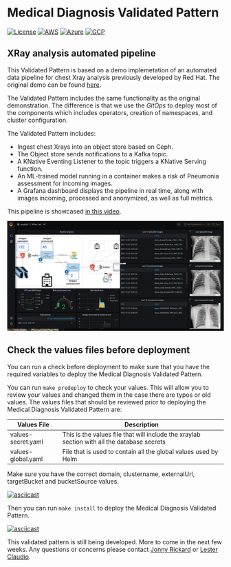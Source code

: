 # Medical Diagnosis Validated Pattern

[![License](https://img.shields.io/badge/License-Apache%202.0-blue.svg)](https://opensource.org/licenses/Apache-2.0)
[![AWS](https://img.shields.io/endpoint?url=https%3A%2F%2Fstorage.googleapis.com%2Fhcp-results%2Fmedicaldiag-aws-ci.json)](https://storage.googleapis.com/hcp-results/medicaldiag-aws-ci.json)
[![Azure](https://img.shields.io/endpoint?url=https%3A%2F%2Fstorage.googleapis.com%2Fhcp-results%2Fmedicaldiag-azr-ci.json)](https://storage.googleapis.com/hcp-results/medicaldiag-azr-ci.json)
[![GCP](https://img.shields.io/endpoint?url=https%3A%2F%2Fstorage.googleapis.com%2Fhcp-results%2Fmedicaldiag-gcp-ci.json)](https://storage.googleapis.com/hcp-results/medicaldiag-gcp-ci.json)

## XRay analysis automated pipeline

This Validated Pattern is based on a demo implemetation of an automated data pipeline for chest Xray
analysis previously developed by Red Hat.  The original demo can be found [here](https://github.com/red-hat-data-services/jumpstart-library]).

The Validated Pattern includes the same functionality as the original demonstration.  The difference is
that we use the *GitOps* to deploy most of the components which includes operators, creation of namespaces,
and cluster configuration.

The Validated Pattern includes:

* Ingest chest Xrays into an object store based on Ceph.
* The Object store sends notifications to a Kafka topic.
* A KNative Eventing Listener to the topic triggers a KNative Serving function.
* An ML-trained model running in a container makes a risk of Pneumonia assessment for incoming images.
* A Grafana dashboard displays the pipeline in real time, along with images incoming, processed and anonymized, as well as full metrics.

This pipeline is showcased [in this video](https://www.youtube.com/watch?v=zja83FVsm14).

![Pipeline dashboard](doc/dashboard.png)

## Check the values files before deployment

You can run a check before deployment to make sure that you have the required variables to deploy the
Medical Diagnosis Validated Pattern.

You can run `make predeploy` to check your values. This will allow you to review your values and changed them in
the case there are typos or old values.  The values files that should be reviewed prior to deploying the
Medical Diagnosis Validated Pattern are:

| Values File | Description |
| ----------- | ----------- |
| values-secret.yaml | This is the values file that will include the xraylab section with all the database secrets |
| values-global.yaml | File that is used to contain all the global values used by Helm |

Make sure you have the correct domain, clustername, externalUrl, targetBucket and bucketSource values.

[![asciicast](https://github.com/claudiol/medical-diagnosis/blob/claudiol-xray-deployment/doc/predeploy.svg)](https://github.com/claudiol/medical-diagnosis/blob/claudiol-xray-deployment/doc/predeploy.svg)

Then you can run `make install` to deploy the Medical Diagnosis Validated Pattern.

[![asciicast](https://github.com/claudiol/medical-diagnosis/blob/claudiol-xray-deployment/doc/xray-deployment.svg)](https://github.com/claudiol/medical-diagnosis/blob/claudiol-xray-deployment/doc/xray-deployment.svg)

This validated pattern is still being developed.  More to come in the next few weeks. Any questions or concerns
please contact [Jonny Rickard](jrickard@redhat.com) or [Lester Claudio](claudiol@redhat.com).
